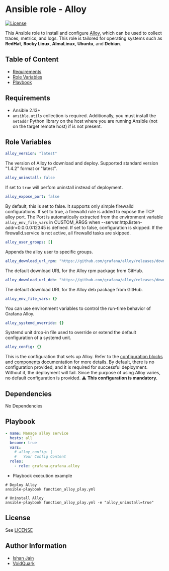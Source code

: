 # Ansible role - Alloy

[![License](https://img.shields.io/github/license/grafana/grafana-ansible-collection)](LICENSE)

This Ansible role to install and configure [Alloy](https://grafana.com/docs/alloy/latest/), which can be used to collect traces, metrics, and logs.
This role is tailored for operating systems such as **RedHat**, **Rocky Linux**, **AlmaLinux**, **Ubuntu**, and **Debian**.

## Table of Content

- [Requirements](#requirements)
- [Role Variables](#role-variables)
- [Playbook](#playbook)

## Requirements

- Ansible 2.13+
- `ansible.utils` collection is required. Additionally, you must install the `netaddr` Python library on the host where you are running Ansible (not on the target remote host) if is not present.

## Role Variables

```yaml
alloy_version: "latest"
```
The version of Alloy to download and deploy. Supported standard version "1.4.2" format or "latest".

```yaml
alloy_uninstall: false
```

If set to `true` will perfom uninstall instead of deployment.

```yaml
alloy_expose_port: false
```
By default, this is set to false. It supports only simple firewalld configurations. If set to true, a firewalld rule is added to expose the TCP alloy port. The Port is automatically extracted from the environment variable `alloy_env_file_vars` in CUSTOM_ARGS when --server.http.listen-addr=0.0.0.0:12345 is defined. If set to false, configuration is skipped. If the firewalld.service is not active, all firewalld tasks are skipped.

```yaml
alloy_user_groups: []
```
Appends the alloy user to specific groups.

```yaml
alloy_download_url_rpm: "https://github.com/grafana/alloy/releases/download/v{{ aloy_version }}/alloy-{{ aloy_version }}-1.{{ __alloy_arch }}.rpm"
```
The default download URL for the Alloy rpm package from GitHub.

```yaml
alloy_download_url_deb: "https://github.com/grafana/alloy/releases/download/v{{ aloy_version }}/alloy-{{ aloy_version }}-1.{{ __alloy_arch }}.deb"
```
The default download URL for the Alloy deb package from GitHub.

```yaml
alloy_env_file_vars: {}
```

You can use environment variables to control the run-time behavior of Grafana Alloy.

```yaml
alloy_systemd_override: {}
```
Systemd unit drop-in file used to override or extend the default configuration of a systemd unit.

```yaml
alloy_config: {}
```

This is the configuration that sets up Alloy. Refer to the [configuration blocks](https://grafana.com/docs/alloy/latest/reference/config-blocks/) and [components](https://grafana.com/docs/alloy/latest/reference/components/) documentation for more details. By default, there is no configuration provided, and it is required for successful deployment. Without it, the deployment will fail. Since the purpose of using Alloy varies, no default configuration is provided. ⚠️ **This configuration is mandatory.**


## Dependencies

No Dependencies

## Playbook

```yaml
- name: Manage alloy service
  hosts: all
  become: true
  vars:
    # alloy_config: |
    #   Your Config Content
  roles:
    - role: grafana.grafana.alloy
```

- Playbook execution example
```shell
# Deploy Alloy
ansible-playbook function_alloy_play.yml

# Uninstall Alloy
ansible-playbook function_alloy_play.yml -e "alloy_uninstall=true"
```

## License

See [LICENSE](https://github.com/grafana/grafana-ansible-collection/blob/main/LICENSE)

## Author Information

-   [Ishan Jain](https://github.com/ishanjainn)
-   [VoidQuark](https://github.com/voidquark)
